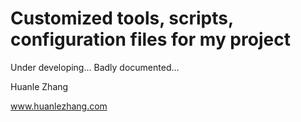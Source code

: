 # Customized tools, scripts, configuration files for my project

Under developing... Badly documented...

Huanle Zhang

www.huanlezhang.com


